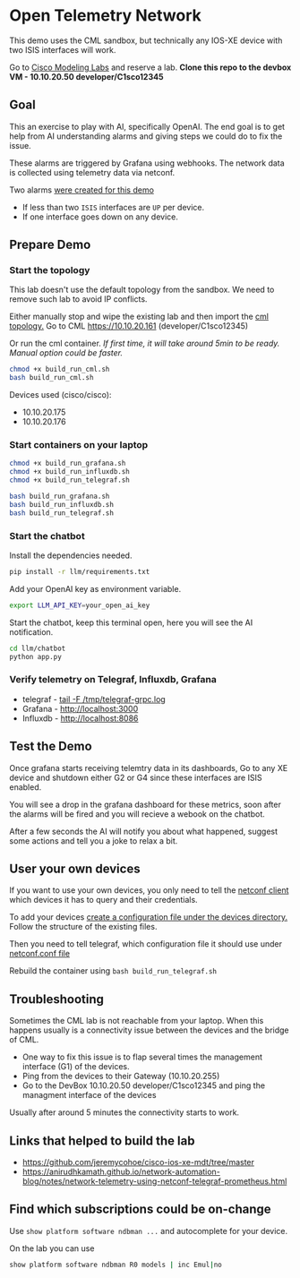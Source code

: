 # Open Telemetry Network

This demo uses the CML sandbox, but technically any IOS-XE device with two ISIS interfaces will work.

Go to [Cisco Modeling Labs](https://developer.cisco.com/site/sandbox/) and reserve a lab. **Clone this repo to the devbox VM - 10.10.20.50 developer/C1sco12345**

## Goal

This an exercise to play with AI, specifically OpenAI. The end goal is to get help from AI understanding alarms and giving steps we could do to fix the issue.

These alarms are triggered by Grafana using webhooks. The network data is collected using telemetry data via netconf.

Two alarms [were created for this demo](grafana/alerts.yaml)

- If less than two `ISIS` interfaces are `UP` per device.
- If one interface goes down on any device.

## Prepare Demo

### Start the topology

This lab doesn't use the default topology from the sandbox. We need to remove such lab to avoid IP conflicts.

Either manually stop and wipe the existing lab and then import the [cml topology.](cml/ansible/cml_lab/topology.yaml) Go to CML <https://10.10.20.161> (developer/C1sco12345)

Or run the cml container. _If first time, it will take around 5min to be ready. Manual option could be faster._

```bash
chmod +x build_run_cml.sh
bash build_run_cml.sh
```

Devices used (cisco/cisco):

- 10.10.20.175
- 10.10.20.176

### Start containers on your laptop

```bash
chmod +x build_run_grafana.sh
chmod +x build_run_influxdb.sh
chmod +x build_run_telegraf.sh

bash build_run_grafana.sh
bash build_run_influxdb.sh
bash build_run_telegraf.sh
```

### Start the chatbot

Install the dependencies needed.

```bash
pip install -r llm/requirements.txt
```

Add your OpenAI key as environment variable.

```bash
export LLM_API_KEY=your_open_ai_key
```

Start the chatbot, keep this terminal open, here you will see the AI notification.

```bash
cd llm/chatbot
python app.py
```

### Verify telemetry on Telegraf, Influxdb, Grafana

- telegraf - [tail -F /tmp/telegraf-grpc.log](telegraf/dockerfile#30)
- Grafana - <http://localhost:3000>
- Influxdb - <http://localhost:8086>

## Test the Demo

Once grafana starts receiving telemtry data in its dashboards, Go to any XE device and shutdown either G2 or G4 since these interfaces are ISIS enabled.

You will see a drop in the grafana dashboard for these metrics, soon after the alarms will be fired and you will recieve a webook on the chatbot.

After a few seconds the AI will notify you about what happened, suggest some actions and tell you a joke to relax a bit.

## User your own devices

If you want to use your own devices, you only need to tell the [netconf client](netconf_client) which devices it has to query and their credentials.

To add your devices [create a configuration file under the devices directory.](netconf_client/devices/) Follow the structure of the existing files.

Then you need to tell telegraf, which configuration file it should use under [netconf.conf file](telegraf/netconf.conf#2)

Rebuild the container using `bash build_run_telegraf.sh`

## Troubleshooting

Sometimes the CML lab is not reachable from your laptop. When this happens usually is a connectivity issue between the devices and the bridge of CML.

- One way to fix this issue is to flap several times the management interface (G1) of the devices.
- Ping from the devices to their Gateway (10.10.20.255)
- Go to the DevBox 10.10.20.50 developer/C1sco12345 and ping the managment interface of the devices

Usually after around 5 minutes the connectivity starts to work.

## Links that helped to build the lab

- <https://github.com/jeremycohoe/cisco-ios-xe-mdt/tree/master>
- <https://anirudhkamath.github.io/network-automation-blog/notes/network-telemetry-using-netconf-telegraf-prometheus.html>

## Find which subscriptions could be on-change

Use `show platform software ndbman ...` and autocomplete for your device.

On the lab you can use

```bash
show platform software ndbman R0 models | inc Emul|no
```
